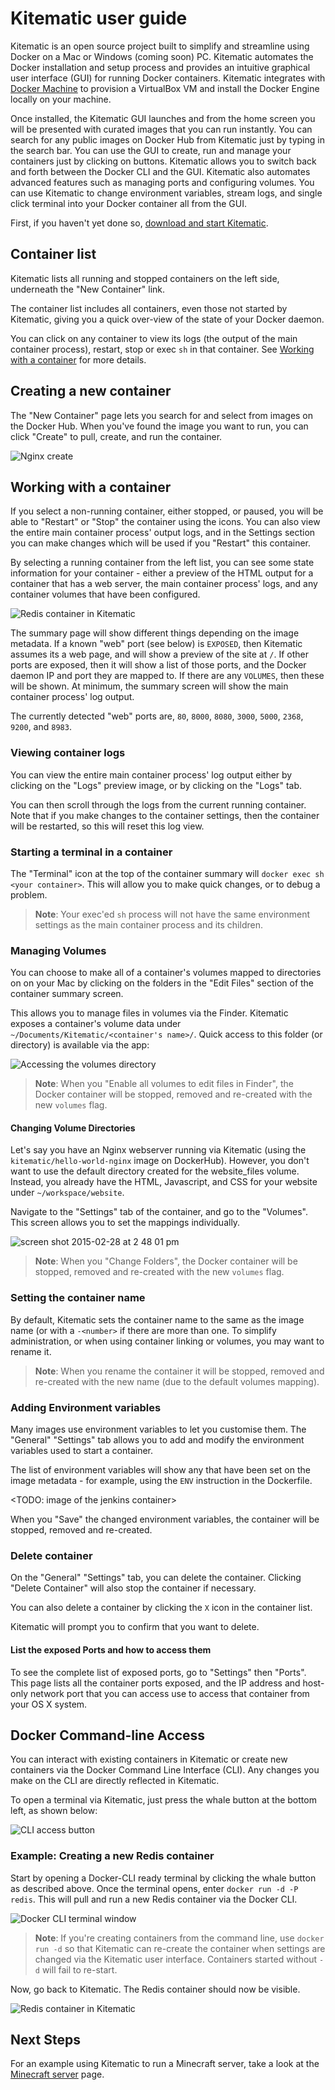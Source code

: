 <!--[metadata]>
+++
title = "Kitematic"
description = "Documentation that provides an overview of Kitematic and installation instructions"
keywords = ["docker, documentation, about, technology, kitematic, gui"]
[menu.main]
parent="smn_workw_kitematic"
+++
<![end-metadata]-->

# Kitematic user guide

Kitematic is an open source project built to simplify and streamline using
Docker on a Mac or Windows (coming soon) PC. Kitematic automates the Docker
installation and setup process and provides an intuitive graphical user
interface (GUI) for running Docker containers.  Kitematic integrates with
[Docker Machine](https://docs.docker.com/machine/) to provision a VirtualBox VM
and install the Docker Engine locally on your machine.

Once installed, the Kitematic GUI launches and from the home screen you will be
presented with curated images that you can run instantly. You can search for any
public images on Docker Hub from Kitematic just by typing in the search bar.
You can use the GUI to create, run and manage your containers just by clicking
on buttons. Kitematic allows you to switch back and forth between the Docker CLI
and the GUI.  Kitematic also automates advanced features such as managing ports
and configuring volumes.  You can use Kitematic to change environment variables,
stream logs, and single click terminal into your Docker container all from the
GUI.

First, if you haven't yet done so, [download and start
Kitematic](index.md).

## Container list

Kitematic lists all running and stopped containers on the left side, underneath
the "New Container" link.

The container list includes all containers, even those not started by Kitematic,
giving you a quick over-view of the state of your Docker daemon.

You can click on any container to view its logs (the output of the main container
process), restart, stop or exec `sh` in that container. See [Working with a
container](#working-with-a-container) for more details.

## Creating a new container

The "New Container" page lets you search for and select from images on the Docker Hub.
When you've found the image you want to run, you can click "Create" to pull, create,
and run the container.

![Nginx create](images/browse-images.png)

## Working with a container

If you select a non-running container, either stopped, or paused, you will be able
to "Restart" or "Stop" the container using the icons. You can also view the entire
main container process' output logs, and in the Settings section you can make
changes which will be used if you "Restart" this container.

By selecting a running container from the left list, you can see some state information
for your container - either a preview of the HTML output for a container that has a web
server, the main container process' logs, and any container volumes that have been
configured.

![Redis container in Kitematic](images/cli-redis-container.png)

The summary page will show different things depending on the image metadata. If
a known "web" port (see below) is `EXPOSED`, then Kitematic assumes its a web page,
and will show a preview of the site at `/`. If other ports are exposed, then it
will show a list of those ports, and the Docker daemon IP and port they are mapped
to. If there are any `VOLUMES`, then these will be shown. At minimum, the summary
screen will show the main container process' log output.

The currently detected "web" ports are, `80`, `8000`, `8080`, `3000`, `5000`,
`2368`, `9200`, and `8983`.

### Viewing container logs

You can view the entire main container process' log output either by clicking on the "Logs"
preview image, or by clicking on the "Logs" tab.

You can then scroll through the logs from the current running container. Note that
if you make changes to the container settings, then the container will be restarted,
so this will reset this log view.

### Starting a terminal in a container

The "Terminal" icon at the top of the container summary will `docker exec sh <your container>`.
This will allow you to make quick changes, or to debug a problem.

> **Note**: Your exec'ed `sh` process will not have the same environment settings
> as the main container process and its children.

### Managing Volumes

You can choose to make all of a container's volumes mapped to directories on
on your Mac by clicking on the folders in the "Edit Files" section of the
container summary screen.

This allows you to manage files in volumes via the Finder.
Kitematic exposes a container's volume data under `~/Documents/Kitematic/<container's name>/`.
Quick access to this folder (or directory) is available via the app:

![Accessing the volumes directory](images/volumes-dir.png)

> **Note**: When you "Enable all volumes to edit files in Finder", the Docker
> container will be stopped, removed and re-created with the new `volumes`
> flag.

#### Changing Volume Directories

Let's say you have an Nginx webserver running via Kitematic (using the
`kitematic/hello-world-nginx` image on DockerHub). However, you don't want to
use the default directory created for the website_files volume. Instead, you
already have the HTML, Javascript, and CSS for your website under
`~/workspace/website`.

Navigate to the "Settings" tab of the container, and go to the "Volumes". This
screen allows you to set the mappings individually.

![screen shot 2015-02-28 at 2 48 01 pm](images/change-folder.png)

> **Note**: When you "Change Folders", the Docker
> container will be stopped, removed and re-created with the new `volumes`
> flag.

### Setting the container name

By default, Kitematic sets the container name to the same as the image name (or
with a `-<number>` if there are more than one.
To simplify administration, or when using container linking or volumes, you may
want to rename it.

> **Note**: When you rename the container it will be stopped, removed and
> re-created with the new name (due to the default volumes mapping).

### Adding Environment variables

Many images use environment variables to let you customise them. The "General"
"Settings" tab allows you to add and modify the environment variables used to
start a container.

The list of environment variables will show any that have been set on the image
metadata - for example, using the `ENV` instruction in the Dockerfile.

<TODO: image of the jenkins container>

When you "Save" the changed environment variables, the container will be stopped,
removed and re-created.

### Delete container

On the "General" "Settings" tab, you can delete the container. Clicking "Delete
Container" will also stop the container if necessary.

You can also delete a container by clicking the `X` icon in the container list.

Kitematic will prompt you to confirm that you want to delete.

#### List the exposed Ports and how to access them

To see the complete list of exposed ports, go to "Settings" then "Ports". This
page lists all the container ports exposed, and the IP address and host-only
network port that you can access use to access that container from your OS X
system.

## Docker Command-line Access

You can interact with existing containers in Kitematic or create new containers
via the Docker Command Line Interface (CLI). Any changes you make on the CLI are
directly reflected in Kitematic.

To open a terminal via Kitematic, just press the whale button at the bottom left, as
shown below:

![CLI access button](images/cli-access-button.png)

### Example: Creating a new Redis container

Start by opening a Docker-CLI ready terminal by clicking the whale button as
described above. Once the terminal opens, enter `docker run -d -P redis`. This
will pull and run a new Redis container via the Docker CLI.

![Docker CLI terminal window](images/cli-terminal.png)

> **Note**: If you're creating containers from the command line, use `docker run -d`
> so that Kitematic can re-create the container when settings are changed via the
> Kitematic user interface. Containers started without `-d` will fail to re-start.

Now, go back to Kitematic. The Redis container should now be visible.

![Redis container in Kitematic](images/cli-redis-container.png)

## Next Steps

For an example using Kitematic to run a Minecraft server, take a look at
the [Minecraft server](./minecraft-server.md) page.
